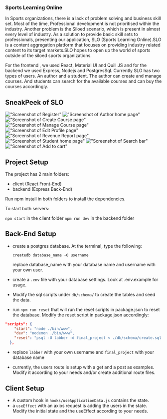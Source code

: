 ### Sports Learning Online

In Sports organizations, there is a lack of problem solving and business skill set. Most of the time, Professional development is not prioritised within the industry. Another problem is the Siloed scenario, which is present in almost every level of industry. As a solution to provide basic skill sets to professionals, presenting our application, SLO (Sports Learning Online).SLO is a content aggregation platform that focuses on providing industry related content to its target markets.SLO hopes to open up the world of sports outside of the siloed sports organizations.

For the frontend , we used React, Material UI and Quill JS and for the backend we used Express, Nodejs and PostgresSql. Currently SLO has two types of users. An author and a student. The author can create and manage  courses. And students can search for the available courses and can buy the courses accordingly.

## SneakPeek of SLO

!["Screenshot of Register"]()
!["Screenshot of Author home page"]()
!["Screenshot of Create Course page"]()
!["Screenshot of Manage Course page"]()
!["Screenshot of Edit Profile page"]()
!["Screenshot of Revenue Report page"]()
!["Screenshot of Student home page"]()
!["Screenshot of Search bar"]()
!["Screenshot of Add to cart"]()

## Project Setup

The project has 2 main folders:

 - client (React Front-End)
 - backend (Express Back-End)

 Run npm install in both folders to install the dependencies.

 To start both servers:

 `npm start` in the client folder
 `npm run dev` in the backend folder

 ## Back-End Setup

- create a postgres database. At the terminal, type the following:

  `createdb database_name -O username`

  replace database_name with your database name and username with your own user.

- create a `.env` file with your database settings. Look at .env.example for usage.


- Modify the sql scripts under `db/schema/` to create the tables and seed the data.

- run `npm run reset` that will run the reset scripts in package.json to reset the database. Modify the reset script in package.json accordingly:

```json
"scripts": {
    "start": "node ./bin/www",
    "dev": "nodemon ./bin/www",
    "reset": "psql -U labber -d final_project < ./db/schema/create.sql && psql -U labber -d final_project < ./db/schema/seed.sql"
  },
```
- replace `labber` with your own username and `final_project` with your database name

- currently, the users route is setup with a get and a post as examples. Modify it according to your needs and/or create additional route files.

## Client Setup

- A custom hook in `hooks/useApplicationData.js` contains the state.
- a `useEffect` with an axios request is adding the users in the state. Modify the initial state and the useEffect according to your needs. 


